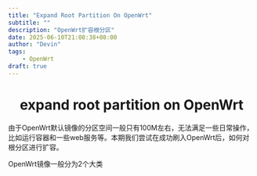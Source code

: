 ```yaml
---
title: "Expand Root Partition On OpenWrt"
subtitle: ""
description: "OpenWrt扩容根分区"
date: 2025-06-10T21:08:38+08:00
author: "Devin"
tags: 
    - OpenWrt
draft: true
---
```


<h1 align="center">	
    expand root partition on OpenWrt
</h1>

由于OpenWrt默认镜像的分区空间一般只有100M左右，无法满足一些日常操作，比如运行容器和一些web服务等。本期我们尝试在成功刷入OpenWrt后，如何对根分区进行扩容。

OpenWrt镜像一般分为2个大类

